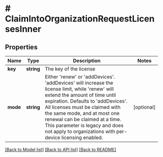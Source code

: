 # # ClaimIntoOrganizationRequestLicensesInner

## Properties

Name | Type | Description | Notes
------------ | ------------- | ------------- | -------------
**key** | **string** | The key of the license |
**mode** | **string** | Either &#39;renew&#39; or &#39;addDevices&#39;. &#39;addDevices&#39; will increase the license limit, while &#39;renew&#39; will extend the amount of time until expiration. Defaults to &#39;addDevices&#39;. All licenses must be claimed with the same mode, and at most one renewal can be claimed at a time. This parameter is legacy and does not apply to organizations with per-device licensing enabled. | [optional]

[[Back to Model list]](../../README.md#models) [[Back to API list]](../../README.md#endpoints) [[Back to README]](../../README.md)
